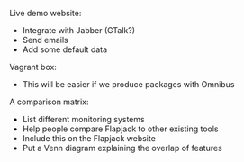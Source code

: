 Live demo website:
* Integrate with Jabber (GTalk?)
* Send emails
* Add some default data

Vagrant box:
* This will be easier if we produce packages with Omnibus

A comparison matrix:
* List different monitoring systems
* Help people compare Flapjack to other existing tools
* Include this on the Flapjack website
* Put a Venn diagram explaining the overlap of features